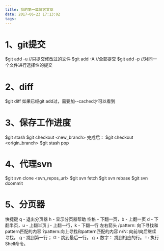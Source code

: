 ```yaml
---
title: 我的第一篇博客文章
date: 2017-06-23 17:13:02
tags:
---
```

# 1、git提交
$git add -u //只提交修改过的文件
$git add -A //全部提交
$git add -p //对同一个文件进行选择性的提交

# 2、diff
$git diff
如果已经git add过，需要加--cached才可以看到

# 3、保存工作进度
$git stash
$git checkout <new_branch>
完成后：
$git checkout <origin_branch>
$git stash pop

# 4、代理svn
$git svn clone <svn_repos_url>
$git svn fetch
$git svn rebase
$git svn dcommit

# 5、分页器
快捷键
q - 退出分页器
h - 显示分页器帮助
空格 - 下翻一页，b - 上翻一页
d - 下翻半页，u - 上翻半页
j - 上翻一行，k - 下翻一行
左右箭头
/pattern: 向下寻找和pattern匹配的内容
?pattern:向上寻找和pattern匹配的内容
n/N: 向前/向后继续寻找。
g - 跳到第一行；
G - 跳到最后一行。
g + 数字： 跳到相应的行。
!<command> : 执行Shell命令。